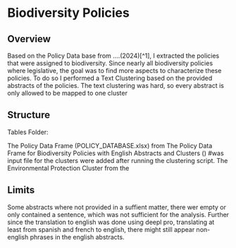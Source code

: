 # Biodiversity Policies
## Overview
Based on the Policy Data base from ....(2024)[^1], I extracted the policies that were assigned to biodiversity. Since nearly all biodiversity policies where legislative, the goal was to find more aspects to characterize these policies. To do so I performed a Text Clustering based on the provided abstracts of the policies. The text clustering was hard, so every abstract is only allowed to be mapped to one cluster


## Structure

Tables Folder: 

The Policy Data Frame (POLICY_DATABASE.xlsx) from
The Policy Data Frame for Biodiversity Policies with English Abstracts and Clusters () #was input file for the clusters were added after running the clustering script. 
The Environmental Protection Cluster from the 

## Limits
Some abstracts where not provided in a suffient matter, there wer empty or only contained a sentence, which was not sufficient for the analysis. Further since the translation to english was done using deepl pro, translating at least from spanish and french to english, there might still appear non-english phrases in the english abstracts. 


